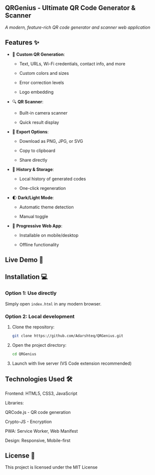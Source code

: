 ## QRGenius - Ultimate QR Code Generator & Scanner

*A modern, feature-rich QR code generator and scanner web application*

## Features ✨

- 🎨 **Custom QR Generation**:

  - Text, URLs, Wi-Fi credentials, contact info, and more

  - Custom colors and sizes

  - Error correction levels

  - Logo embedding

- 🔍 **QR Scanner**:

  - Built-in camera scanner

  - Quick result display

- 📁 **Export Options**:

  - Download as PNG, JPG, or SVG

  - Copy to clipboard

  - Share directly

- 💾 **History & Storage**:

  - Local history of generated codes

  - One-click regeneration

- 🌓 **Dark/Light Mode**:

  - Automatic theme detection

  - Manual toggle

- 📱 **Progressive Web App**:

  - Installable on mobile/desktop

  - Offline functionality

## Live Demo 🚀



## Installation 💻

### Option 1: Use directly

Simply open `index.html` in any modern browser.

### Option 2: Local development

1. Clone the repository:
   ```bash
   git clone https://github.com/Adarshteq/QRGenius.git
   ```

2. Open the project directory:
   ```bash
   cd QRGenius
   ```

3. Launch with live server (VS Code extension recommended)

## Technologies Used 🛠️

Frontend: HTML5, CSS3, JavaScript

Libraries:

QRCode.js - QR code generation

Crypto-JS - Encryption

PWA: Service Worker, Web Manifest

Design: Responsive, Mobile-first

## License 📄
This project is licensed under the MIT License
